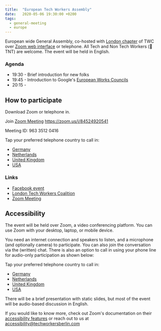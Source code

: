```yaml
---
title:  "European Tech Workers Assembly"
date:   2020-05-06 19:30:00 +0200
tags:
  - general-meeting
  - europe
---
```


European wide General Assembly, co-hosted with [London chapter](https://techworkerscoalition.org/london/) of TWC over [Zoom web interface](https://zoom.us/j/84524920541) or telephone.
All Tech and Non Tech Workers (🧨 TNT) are welcome. The event will be held in English.  

### Agenda

* 19:30 - Brief introduction for new folks
* 19:45 - Introduction to Google's [European Works Councils](https://www.worker-participation.eu/European-Works-Councils)
* 20:15 -

## How to participate

Download Zoom or telephone in.

Join [Zoom Meeting](https://zoom.us/j/84524920541) https://zoom.us/j/84524920541

Meeting ID: 963 3512 0416

Tap your preferred telephone country to call in:
- <a href="tel:+496950502596,,84524920541#">Germany</a>
- <a href="tel:+31207947345,,84524920541#">Netherlands</a>
- <a href="tel:+442080806592,,84524920541#">United Kingdom</a>
- <a href="tel:+12532158782,,84524920541#">USA</a>

### Links

- [Facebook event](https://www.facebook.com/events/2513878028863369/)
- [London Tech Workers Coalition](https://www.facebook.com/TechWorkersLDN)
- [Zoom Meeting](https://zoom.us/j/84524920541)
## Accessibility

The event will be held over Zoom, a video conferencing platform. You can use Zoom with your desktop, laptop, or mobile device.

You need an internet connection and speakers to listen, and a microphone (and optionally camera) to participate. You can also join the conversation via the (written) chat. There is also an option to call in using your phone line for audio-only participation as shown below:

Tap your preferred telephone country to call in:
- <a href="tel:+496950502596,,84524920541#">Germany</a>
- <a href="tel:+31207947345,,84524920541#">Netherlands</a>
- <a href="tel:+442080806592,,84524920541#">United Kingdom</a>
- <a href="tel:+12532158782,,84524920541#">USA</a>

There will be a brief presentation with static slides, but most of the event will be audio-based discussion in English.

If you would like to know more, check out Zoom's documentation on their [accessibility features](https://zoom.us/accessibility) or reach out to us at accessibility@techworkersberlin.com
